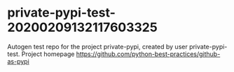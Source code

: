 # private-pypi-test-20200209132117603325
Autogen test repo for the project private-pypi, created by user private-pypi-test. Project homepage https://github.com/python-best-practices/github-as-pypi
